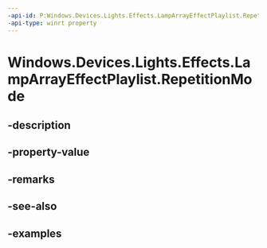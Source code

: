 ```yaml
---
-api-id: P:Windows.Devices.Lights.Effects.LampArrayEffectPlaylist.RepetitionMode
-api-type: winrt property
---
```


<!-- Property syntax.
public LampArrayRepetitionMode RepetitionMode { get;  set; }
-->

# Windows.Devices.Lights.Effects.LampArrayEffectPlaylist.RepetitionMode

## -description

## -property-value

## -remarks

## -see-also

## -examples

